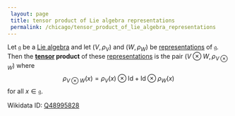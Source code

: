 ```yaml
---
 layout: page
 title: tensor product of Lie algebra representations
 permalink: /chicago/tensor_product_of_lie_algebra_representations
---
```

Let $\mathfrak g$ be a [Lie algebra](https://mathgloss.github.io/MathGloss/chicago/Lie_algebra) and let $(V,\rho_V)$ and $(W,\rho_W)$ be [representations](https://mathgloss.github.io/MathGloss/chicago/Lie_algebra_representation) of $\mathfrak g$. Then the **[tensor](https://mathgloss.github.io/MathGloss/chicago/tensor_product) product** of these [representations](https://mathgloss.github.io/MathGloss/chicago/###########################representations) is the pair $(V\otimes W, \rho_{V\otimes W})$ where $$\rho_{V\otimes W}(x) = \rho_V(x) \otimes \text{Id} + \text{Id}\otimes \rho_W(x)$$ for all $x \in \mathfrak g$. 

Wikidata ID: [Q48995828](https://www.wikidata.org/wiki/Q48995828)